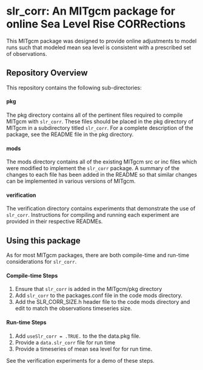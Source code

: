 # slr_corr: An MITgcm package for online Sea Level Rise CORRections
This MITgcm package was designed to provide online adjustments to model runs such that modeled mean sea level is consistent with a prescribed set of observations.

## Repository Overview
This repository contains the following sub-directories:

#### pkg
The pkg directory contains all of the pertinent files required to compile MITgcm with `slr_corr`. These files should be placed in the pkg directory of MITgcm in a subdirectory titled `slr_corr`. For a complete description of the package, see the README file in the pkg directory.

#### mods
The mods directory contains all of the existing MITgcm src or inc files which were modified to implement the `slr_corr` package. A summary of the changes to each file has been added in the README so that similar changes can be implemented in various versions of MITgcm.

#### verification
The verification directory contains experiments that demonstrate the use of `slr_corr`. Instructions for compiling and running each experiment are provided in their respective READMEs.

## Using this package
As for most MITgcm packages, there are both compile-time and run-time considerations for `slr_corr`.

#### Compile-time Steps
1. Ensure that `slr_corr` is added in the MITgcm/pkg directory
2. Add `slr_corr` to the packages.conf file in the code mods directory.
3. Add the SLR_CORR_SIZE.h header file to the code mods directory and edit to match the observations timeseries size. 

#### Run-time Steps
1. Add `useSlr_corr = .TRUE.` to the the data.pkg file.
2. Provide a `data.slr_corr` file for run time
3. Provide a timeseries of mean sea level for for run time.

See the verification experiments for a demo of these steps.
